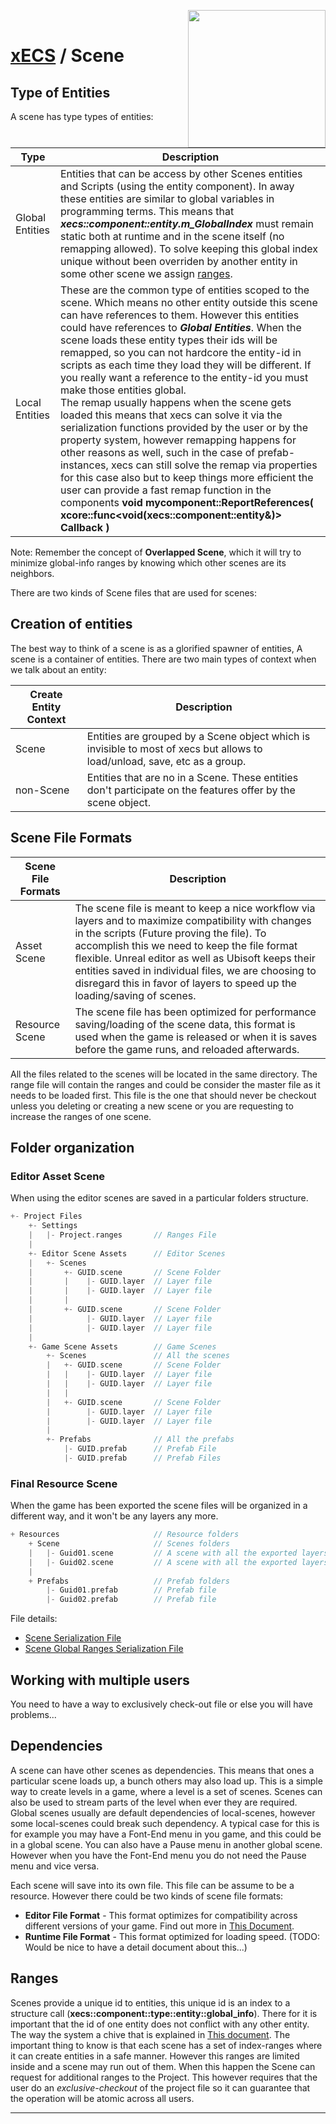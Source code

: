 <img src="https://i.imgur.com/TyjrCTS.jpg" align="right" width="220px" /><br>
# [xECS](xecs.md) / Scene



## Type of Entities 

A scene has type types of entities:

|  Type           | Description |
|-----------------|-------------|
| Global Entities | Entities that can be access by other Scenes entities and Scripts (using the entity component). In away these entities are similar to global variables in programming terms. This means that ***xecs::component::entity.m_GlobalIndex*** must remain static both at runtime and in the scene itself (no remapping allowed). To solve keeping this global index unique without been overriden by another entity in some other scene we assign [ranges](xecs_scene_ranges.md). |
| Local Entities  | These are the common type of entities scoped to the scene. Which means no other entity outside this scene can have references to them. However this entities could have references to ***Global Entities***. When the scene loads these entity types their ids will be remapped, so you can not hardcore the entity-id in scripts as each time they load they will be different. If you really want a reference to the entity-id you must make those entities global. <br>The remap usually happens when the scene gets loaded this means that xecs can solve it via the serialization functions provided by the user or by the property system, however remapping happens for other reasons as well, such in the case of prefab-instances, xecs can still solve the remap via properties for this case also but to keep things more efficient the user can provide a fast remap function in the components **void mycomponent::ReportReferences( xcore::func<void(xecs::component::entity&)> Callback )** |

Note: Remember the concept of **Overlapped Scene**, which it will try to minimize global-info ranges by knowing which other scenes are its neighbors.

There are two kinds of Scene files that are used for scenes:

## Creation of entities

The best way to think of a scene is as a glorified spawner of entities, A scene is a container of entities. There are two main types of context when we talk about an entity:

| Create Entity Context  | Description |
|------------------------|-------------|
| Scene                  | Entities are grouped by a Scene object which is invisible to most of xecs but allows to load/unload, save, etc as a group. |
| non-Scene              | Entities that are no in a Scene. These entities don't participate on the features offer by the scene object. |

## Scene File Formats

|  Scene File Formats      | Description |
|--------------------------|-------------|
| Asset Scene              | The scene file is meant to keep a nice workflow via layers and to maximize compatibility with changes in the scripts (Future proving the file). To accomplish this we need to keep the file format flexible. Unreal editor as well as Ubisoft keeps their entities saved in individual files, we are choosing to disregard this in favor of layers to speed up the loading/saving of scenes. |
| Resource Scene           | The scene file has been optimized for performance saving/loading of the scene data, this format is used when the game is released or when it is saves before the game runs, and reloaded afterwards. |

All the files related to the scenes will be located in the same directory. The range file will contain the ranges and could be consider the master file as it needs to be loaded first. This file is the one that should never be checkout unless you deleting or creating a new scene or you are requesting to increase the ranges of one scene.

## Folder organization

### Editor Asset Scene

When using the editor scenes are saved in a particular folders structure.

~~~cpp
+- Project Files
    +- Settings
    |   |- Project.ranges       // Ranges File
    |
    +- Editor Scene Assets      // Editor Scenes
    |   +- Scenes 
    |       +- GUID.scene       // Scene Folder
    |       |    |- GUID.layer  // Layer file
    |       |    |- GUID.layer  // Layer file
    |       |
    |       +- GUID.scene       // Scene Folder
    |            |- GUID.layer  // Layer file
    |            |- GUID.layer  // Layer file
    |
    +- Game Scene Assets        // Game Scenes
        +- Scenes               // All the scenes
        |   +- GUID.scene       // Scene Folder
        |   |    |- GUID.layer  // Layer file
        |   |    |- GUID.layer  // Layer file
        |   |
        |   +- GUID.scene       // Scene Folder
        |        |- GUID.layer  // Layer file
        |        |- GUID.layer  // Layer file
        |
        +- Prefabs              // All the prefabs
            |- GUID.prefab      // Prefab File
            |- GUID.prefab      // Prefab Files
~~~

### Final Resource Scene

When the game has been exported the scene files will be organized in a different way, and it won't be any layers any more.

~~~cpp
+ Resources                     // Resource folders
    + Scene                     // Scenes folders
    |   |- Guid01.scene         // A scene with all the exported layers
    |   |- Guid02.scene         // A scene with all the exported layers
    |
    + Prefabs                   // Prefab folders
        |- Guid01.prefab        // Prefab file
        |- Guid02.prefab        // Prefab file
~~~

File details: 
* [Scene Serialization File](xecs_scene_serialization.md)
* [Scene Global Ranges Serialization File](xecs_scene_ranges_serialization.md)

## Working with multiple users

You need to have a way to exclusively check-out file or else you will have problems...


## Dependencies

A scene can have other scenes as dependencies. This means that ones a particular scene loads up, a bunch others may also load up. This is a simple way to create levels in a game, where a level is a set of scenes. Scenes can also be used to stream parts of the level when ever they are required. Global scenes usually are default dependencies of local-scenes, however some local-scenes could break such dependency. A typical case for this is for example you may have a Font-End menu in you game, and this could be in a global scene. You can also have a Pause menu in another global scene. However when you have the Font-End menu you do not need the Pause menu and vice versa. 

Each scene will save into its own file. This file can be assume to be a resource. However there could be two kinds of scene file formats:

* **Editor File Format** - This format optimizes for compatibility across different versions of your game. Find out more in [This Document](editor_scene_serialization.md).
* **Runtime File Format** - This format optimized for loading speed. (TODO: Would be nice to have a detail document about this...)

## Ranges

Scenes provide a unique id to entities, this unique id is an index to a structure call (**xecs::component::type::entity::global_info**). There for it is important that the id of one entity does not conflict with any other entity. The way the system a chive that is explained in [This document](xecs_component_entity.md). The important thing to know is that each scene has a set of index-ranges where it can create entities in a safe manner. However this ranges are limited inside and a scene may run out of them. When this happen the Scene can request for additional ranges to the Project. This however requires that the user do an *exclusive-checkout* of the project file so it can guarantee that the operation will be atomic across all users. 


---
